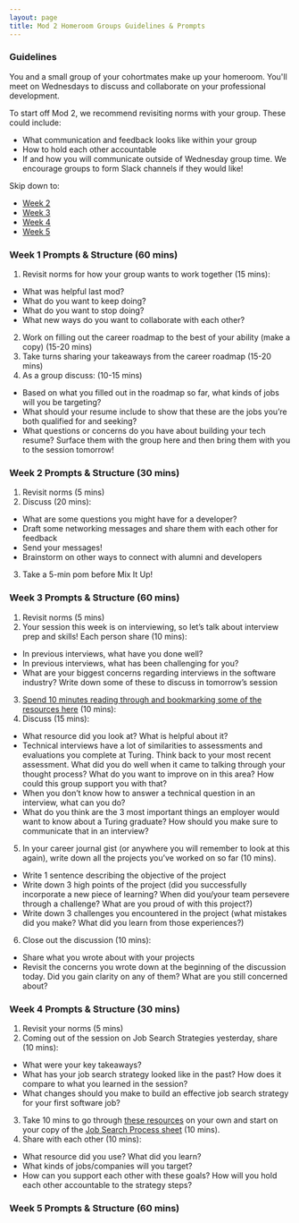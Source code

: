 ```yaml
---
layout: page
title: Mod 2 Homeroom Groups Guidelines & Prompts
---
```


### Guidelines
You and a small group of your cohortmates make up your homeroom. You'll meet on Wednesdays to discuss and collaborate on your professional development.

To start off Mod 2, we recommend revisiting norms with your group. These could include:

* What communication and feedback looks like within your group
* How to hold each other accountable
* If and how you will communicate outside of Wednesday group time. We encourage groups to form Slack channels if they would like!

Skip down to:
* [Week 2](#week-2)
* [Week 3](#week-3)
* [Week 4](#week-4)
* [Week 5](#week-5)

### Week 1 Prompts & Structure (60 mins)
1. Revisit norms for how your group wants to work together (15 mins):
  * What was helpful last mod?
  * What do you want to keep doing?
  * What do you want to stop doing?
  * What new ways do you want to collaborate with each other?

2. Work on filling out the career roadmap to the best of your ability (make a copy) (15-20 mins)
3. Take turns sharing your takeaways from the career roadmap (15-20 mins)
4. As a group discuss: (10-15 mins)
  * Based on what you filled out in the roadmap so far, what kinds of jobs will you be targeting?
  * What should your resume include to show that these are the jobs you’re both qualified for and seeking?  
  * What questions or concerns do you have about building your tech resume? Surface them with the group here and then bring them with you to the session tomorrow!

### Week 2 Prompts & Structure (30 mins) <a name="week-2"></a>
1. Revisit norms (5 mins)
2. Discuss (20 mins):
  * What are some questions you might have for a developer?
  * Draft some networking messages and share them with each other for feedback
  * Send your messages! 
  * Brainstorm on other ways to connect with alumni and developers
3. Take a 5-min pom before Mix It Up!

### Week 3 Prompts & Structure (60 mins) <a name="week-3"></a>
1. Revisit norms (5 mins) 
2. Your session this week is on interviewing, so let’s talk about interview prep and skills! Each person share (10 mins):
  * In previous interviews, what have you done well?
  * In previous interviews, what has been challenging for you?
  * What are your biggest concerns regarding interviews in the software industry? Write down some of these to discuss in tomorrow’s session
3. [Spend 10 minutes reading through and bookmarking some of the resources here](/resources/interview_prep_resources) (10 mins):
4. Discuss (15 mins):
  * What resource did you look at? What is helpful about it?
  * Technical interviews have a lot of similarities to assessments and evaluations you complete at Turing. Think back to your most recent assessment. What did you do well when it came to talking through your thought process? What do you want to improve on in this area? How could this group support you with that?
  * When you don’t know how to answer a technical question in an interview, what can you do?
  * What do you think are the 3 most important things an employer would want to know about a Turing graduate? How should you make sure to communicate that in an interview?
5. In your career journal gist (or anywhere you will remember to look at this again), write down all the projects you’ve worked on so far (10 mins). 
  * Write 1 sentence describing the objective of the project
  * Write down 3 high points of the project (did you successfully incorporate a new piece of learning? When did you/your team persevere through a challenge? What are you proud of with this project?)
  * Write down 3 challenges you encountered in the project (what mistakes did you make? What did you learn from those experiences?)
6. Close out the discussion (10 mins):
  * Share what you wrote about with your projects
  * Revisit the concerns you wrote down at the beginning of the discussion today. Did you gain clarity on any of them? What are you still concerned about?

### Week 4 Prompts & Structure (30 mins) <a name="week-4"></a>
1. Revisit your norms (5 mins)
2. Coming out of the session on Job Search Strategies yesterday, share (10 mins):
  * What were your key takeaways? 
  * What has your job search strategy looked like in the past? How does it compare to what you learned in the session? 
  * What changes should you make to build an effective job search strategy for your first software job?
3. Take 10 mins to go through [these resources](/resources/finding_opportunities) on your own and start on your copy of the [Job Search Process sheet](https://docs.google.com/document/d/1B39ViRamGHNVLzelnlEIhzLWNwsrPvf1J8MjtxDKgsc/edit?usp=sharing) (10 mins).
4. Share with each other (10 mins):
  * What resource did you use? What did you learn?
  * What kinds of jobs/companies will you target?
  * How can you support each other with these goals? How will you hold each other accountable to the strategy steps?

### Week 5 Prompts & Structure (60 mins) <a name="week-5"></a>


